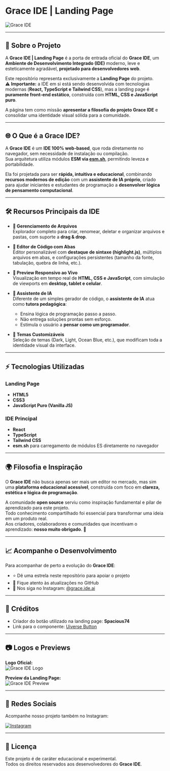 # Grace IDE | Landing Page

![Grace IDE]([https://imgur.com/lgKVjdO.png])

---

## 📌 Sobre o Projeto

A **Grace IDE | Landing Page** é a porta de entrada oficial do **Grace IDE**, um **Ambiente de Desenvolvimento Integrado (IDE)** moderno, leve e esteticamente agradável, **projetado para desenvolvedores web**.  

Este repositório representa exclusivamente a **Landing Page** do projeto.  
⚠️ **Importante:** a IDE em si está sendo desenvolvida com tecnologias modernas (**React, TypeScript e Tailwind CSS**), mas a landing page é **puramente front-end estático**, construída com **HTML, CSS e JavaScript puro**.  

A página tem como missão **apresentar a filosofia do projeto Grace IDE** e consolidar uma identidade visual sólida para a comunidade.  

---

## 🌐 O Que é a Grace IDE?

A **Grace IDE** é um **IDE 100% web-based**, que roda diretamente no navegador, sem necessidade de instalação ou compilação.  
Sua arquitetura utiliza módulos **ESM via [esm.sh](https://esm.sh/)**, permitindo leveza e portabilidade.  

Ela foi projetada para ser **rápida, intuitiva e educacional**, combinando **recursos modernos de edição** com um **assistente de IA próprio**, criado para ajudar iniciantes e estudantes de programação a **desenvolver lógica de pensamento computacional**.

---

## 🛠️ Recursos Principais da IDE

- **📂 Gerenciamento de Arquivos**  
  Explorador completo para criar, renomear, deletar e organizar arquivos e pastas, com suporte a **drag & drop**.

- **📝 Editor de Código com Abas**  
  Editor personalizável com **destaque de sintaxe (highlight.js)**, múltiplos arquivos em abas, e configurações persistentes (tamanho da fonte, tabulação, quebra de linha, etc.).

- **📱 Preview Responsivo ao Vivo**  
  Visualização em tempo real de **HTML, CSS e JavaScript**, com simulação de viewports em **desktop, tablet e celular**.

- **🤖 Assistente de IA**  
  Diferente de um simples gerador de código, o **assistente de IA** atua como **tutora pedagógica**:
  - Ensina lógica de programação passo a passo.  
  - Não entrega soluções prontas sem esforço.  
  - Estimula o usuário a **pensar como um programador**.  

- **🎨 Temas Customizáveis**  
  Seleção de temas (Dark, Light, Ocean Blue, etc.), que modificam toda a identidade visual da interface.

---

## ⚡ Tecnologias Utilizadas

### Landing Page
- **HTML5**  
- **CSS3**  
- **JavaScript Puro (Vanilla JS)**  

### IDE Principal
- **React**  
- **TypeScript**  
- **Tailwind CSS**  
- **esm.sh** para carregamento de módulos ES diretamente no navegador  

---

## 🌍 Filosofia e Inspiração

O **Grace IDE** não busca apenas ser mais um editor no mercado, mas sim uma **plataforma educacional acessível**, construída com foco em **clareza, estética e lógica de programação**.  

A comunidade **open source** serviu como inspiração fundamental e pilar de aprendizado para este projeto.  
Todo conhecimento compartilhado foi essencial para transformar uma ideia em um produto real.  
Aos criadores, colaboradores e comunidades que incentivam o aprendizado: **nosso muito obrigado**. 🙏  

---

## 📈 Acompanhe o Desenvolvimento

Para acompanhar de perto a evolução do **Grace IDE**:  

- ⭐ Dê uma estrela neste repositório para apoiar o projeto  
- 🔔 Fique atento às atualizações no GitHub  
- 📲 Nos siga no Instagram: [@grace.ide.ai](https://www.instagram.com/grace.ide.ai/)

---

## 🙌 Créditos

- Criador do botão utilizado na landing page: **Spacious74**  
- Link para o componente: [Uiverse Button](https://uiverse.io/Spacious74/helpless-tiger-55)  

---

## 📷 Logos e Previews

**Logo Oficial:**  
![Grace IDE Logo](https://imgur.com/lgKVjdO.png)

**Preview da Landing Page:**  
![Grace IDE Preview](https://imgur.com/EzQmICg.png)

---

## 📲 Redes Sociais

Acompanhe nosso projeto também no Instagram:  

[![Instagram](https://img.icons8.com/ios-glyphs/30/000000/instagram-new.png)](https://www.instagram.com/grace.ide.ai/)

---

## 📜 Licença

Este projeto é de caráter educacional e experimental.  
Todos os direitos reservados aos desenvolvedores do **Grace IDE**.  
